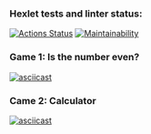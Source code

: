 ### Hexlet tests and linter status:

[![Actions Status](https://github.com/DenK85/python-project-lvl1/workflows/hexlet-check/badge.svg)](https://github.com/DenK85/python-project-lvl1/actions)
[![Maintainability](https://api.codeclimate.com/v1/badges/f0b3198530c47813fe95/maintainability)](https://codeclimate.com/github/DenK85/python-project-lvl1/maintainability)

### Game 1: Is the number even?

[![asciicast](https://asciinema.org/a/1voSu08sHZg6I7pjWKsePZsSq.svg)](https://asciinema.org/a/1voSu08sHZg6I7pjWKsePZsSq)

### Came 2: Calculator

[![asciicast](https://asciinema.org/a/XkmiF8M5hxR2CHklGQMOdQm54.svg)](https://asciinema.org/a/XkmiF8M5hxR2CHklGQMOdQm54)
